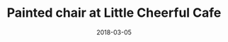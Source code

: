 ---
title: "Painted chair at Little Cheerful Cafe"
date: 2018-03-05
near: Family at Little Cheerful Cafe
picture: "/assets/camera-roll/2018/03/2018-03-05-painted-chair-at-little-cheerful-cafe/20180305_203700203_iOS.jpg"
thumbnail: "/assets/camera-roll/2018/03/2018-03-05-painted-chair-at-little-cheerful-cafe/20180305_203700203_iOS-thumbnail.jpg"
type: picture
tags:
  - photograph
  - Artist Unknown
  - chair
  - restaurant
  - Little Cheerful Cafe
  - Bellingham
---